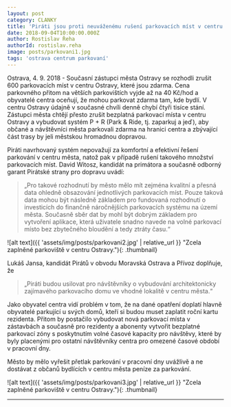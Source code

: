 ```yaml
---
layout: post
category: CLANKY
title: 'Piráti jsou proti neuváženému rušení parkovacích míst v centru Ostravy'
date: 2018-09-04T10:00:00.000Z
author: Rostislav Řeha
authorId: rostislav.reha
image: posts/parkovani1.jpg
tags: 'ostrava centrum parkovaní'
---
```


Ostrava, 4. 9. 2018 - Současní zástupci města Ostravy se rozhodli zrušit 600 parkovacích míst v centru Ostravy, které jsou zdarma. Cena parkovného přitom na větších parkovištích vyjde až na 40 Kč/hod a obyvatelé centra oceňují, že mohou parkovat zdarma tam, kde bydlí. V centru Ostravy údajně v současné chvíli denně chybí čtyři tisíce stání. Zástupci města chtějí přesto zrušit bezplatná parkovací místa v centru Ostravy a vybudovat systém P + R (Park & Ride, tj. zaparkuj a jeď), aby občané a návštěvníci města parkovali zdarma na hranici centra a zbývající část trasy by jeli městskou hromadnou dopravou.
                      
Piráti navrhovaný systém nepovažují za komfortní a efektivní řešení parkování v centru města, natož pak v případě rušení takového množství parkovacích míst. David Witosz, kandidát na primátora a současně odborný garant Pirátské strany pro dopravu uvádí:
                      
> „Pro takové rozhodnutí by město mělo mít zejména kvalitní a přesná data ohledně obsazování jednotlivých parkovacích míst. Pouze taková data mohou být následně základem pro fundovaná rozhodnutí o investicích do finančně náročnějších parkovacích systému na území města. Současně sběr dat by mohl být dobrým základem pro vytvoření aplikace, která uživatele snadno navede na volné parkovací místo bez zbytečného bloudění a tedy ztráty času.“
                      
![alt text]({{ 'assets/img/posts/parkovani2.jpg' | relative_url }} "Zcela zaplněné parkoviště v centru Ostravy."){: .thumbnail}

Lukáš Jansa, kandidát Pirátů v obvodu Moravská Ostrava a Přívoz doplňuje, že 
                      
> „Piráti budou usilovat pro návštěvníky o vybudování architektonicky zajímavého parkovacího domu ve vhodné lokalitě v centru města.“
                      
Jako obyvatel centra vidí problém v tom, že na dané opatření doplatí hlavně obyvatelé parkující u svých domů, kteří si budou muset zaplatit roční kartu rezidenta. Přitom by postačilo vybudovat nová parkovací místa v zástavbách a současně pro rezidenty a abonenty vytvořit bezplatné parkovací zóny s poskytnutím volné časové kapacity pro návštěvy, které by byly placenými pro ostatní návštěvníky centra pro omezené časové období v pracovní dny.
                      
Město by mělo vyřešit přetlak parkování v pracovní dny uvážlivě a ne dostávat z občanů bydlících v centru města peníze za parkování. 

![alt text]({{ 'assets/img/posts/parkovani3.jpg' | relative_url }} "Zcela zaplněné parkoviště v centru Ostravy."){: .thumbnail}

- - -
